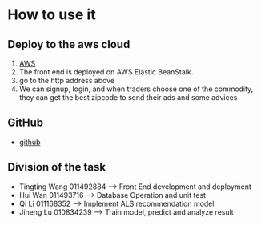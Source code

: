 # How to use it
## Deploy to the aws cloud
1. [AWS](http://cmpe272smartads.89mqwpbtjx.us-west-2.elasticbeanstalk.com/service)
2. The front end is deployed  on AWS Elastic BeanStalk.
3. go to the http address above
4. We can signup, login, and when traders choose one of the commodity, they can get the best zipcode to send their ads and some advices 

## GitHub
+ [github](https://github.com/SJSU272Lab/Fall16-Team7)

## Division of the task
+ Tingting Wang 011492884 --> Front End development and deployment
+ Hui Wan 011493716 --> Database Operation and unit test
+ Qi Li 011168352 --> Implement ALS recommendation model
+ Jiheng Lu 010834239 --> Train model, predict and analyze result
